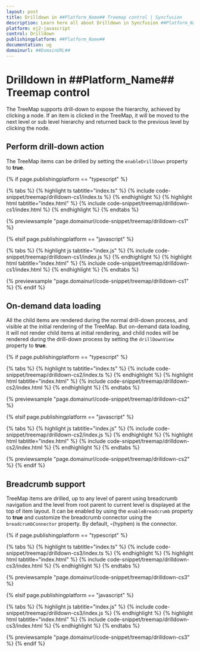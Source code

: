 ```yaml
---
layout: post
title: Drilldown in ##Platform_Name## Treemap control | Syncfusion
description: Learn here all about Drilldown in Syncfusion ##Platform_Name## Treemap control of Syncfusion Essential JS 2 and more.
platform: ej2-javascript
control: Drilldown 
publishingplatform: ##Platform_Name##
documentation: ug
domainurl: ##DomainURL##
---
```


# Drilldown in ##Platform_Name## Treemap control

The TreeMap supports drill-down to expose the hierarchy, achieved by clicking a node. If an item is clicked in the TreeMap, it will be moved to the next level or sub level hierarchy and returned back to the previous level by clicking the node.

## Perform drill-down action

The TreeMap items can be drilled by setting the `enableDrillDown` property to **true**.

{% if page.publishingplatform == "typescript" %}

 {% tabs %}
{% highlight ts tabtitle="index.ts" %}
{% include code-snippet/treemap/drilldown-cs1/index.ts %}
{% endhighlight %}
{% highlight html tabtitle="index.html" %}
{% include code-snippet/treemap/drilldown-cs1/index.html %}
{% endhighlight %}
{% endtabs %}
        
{% previewsample "page.domainurl/code-snippet/treemap/drilldown-cs1" %}

{% elsif page.publishingplatform == "javascript" %}

{% tabs %}
{% highlight js tabtitle="index.js" %}
{% include code-snippet/treemap/drilldown-cs1/index.js %}
{% endhighlight %}
{% highlight html tabtitle="index.html" %}
{% include code-snippet/treemap/drilldown-cs1/index.html %}
{% endhighlight %}
{% endtabs %}

{% previewsample "page.domainurl/code-snippet/treemap/drilldown-cs1" %}
{% endif %}

## On-demand data loading

All the child items are rendered during the normal drill-down process, and visible at the initial rendering of the TreeMap. But on-demand data loading, it will not render child items at initial rendering, and child nodes will be rendered during the drill-down process by setting the `drillDownView` property to **true**.

{% if page.publishingplatform == "typescript" %}

 {% tabs %}
{% highlight ts tabtitle="index.ts" %}
{% include code-snippet/treemap/drilldown-cs2/index.ts %}
{% endhighlight %}
{% highlight html tabtitle="index.html" %}
{% include code-snippet/treemap/drilldown-cs2/index.html %}
{% endhighlight %}
{% endtabs %}
        
{% previewsample "page.domainurl/code-snippet/treemap/drilldown-cs2" %}

{% elsif page.publishingplatform == "javascript" %}

{% tabs %}
{% highlight js tabtitle="index.js" %}
{% include code-snippet/treemap/drilldown-cs2/index.js %}
{% endhighlight %}
{% highlight html tabtitle="index.html" %}
{% include code-snippet/treemap/drilldown-cs2/index.html %}
{% endhighlight %}
{% endtabs %}

{% previewsample "page.domainurl/code-snippet/treemap/drilldown-cs2" %}
{% endif %}

## Breadcrumb support

TreeMap items are drilled, up to any level of parent using breadcrumb navigation and the level from root parent to current level is displayed at the top of item layout. It can be enabled by using the `enableBreadcrumb` property to **true** and customize the breadcrumb connector using the `breadcrumbConnector` property. By default, **-**(hyphen) is the connector.

{% if page.publishingplatform == "typescript" %}

 {% tabs %}
{% highlight ts tabtitle="index.ts" %}
{% include code-snippet/treemap/drilldown-cs3/index.ts %}
{% endhighlight %}
{% highlight html tabtitle="index.html" %}
{% include code-snippet/treemap/drilldown-cs3/index.html %}
{% endhighlight %}
{% endtabs %}
        
{% previewsample "page.domainurl/code-snippet/treemap/drilldown-cs3" %}

{% elsif page.publishingplatform == "javascript" %}

{% tabs %}
{% highlight js tabtitle="index.js" %}
{% include code-snippet/treemap/drilldown-cs3/index.js %}
{% endhighlight %}
{% highlight html tabtitle="index.html" %}
{% include code-snippet/treemap/drilldown-cs3/index.html %}
{% endhighlight %}
{% endtabs %}

{% previewsample "page.domainurl/code-snippet/treemap/drilldown-cs3" %}
{% endif %}